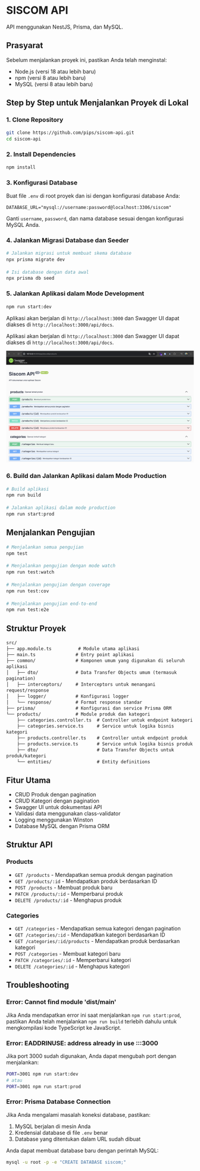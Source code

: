 # SISCOM API

API menggunakan NestJS, Prisma, dan MySQL.

## Prasyarat

Sebelum menjalankan proyek ini, pastikan Anda telah menginstal:

- Node.js (versi 18 atau lebih baru)
- npm (versi 8 atau lebih baru)
- MySQL (versi 8 atau lebih baru)

## Step by Step untuk Menjalankan Proyek di Lokal

### 1. Clone Repository

```bash
git clone https://github.com/pips/siscom-api.git
cd siscom-api
```

### 2. Install Dependencies

```bash
npm install
```

### 3. Konfigurasi Database

Buat file `.env` di root proyek dan isi dengan konfigurasi database Anda:

```env
DATABASE_URL="mysql://username:password@localhost:3306/siscom"
```

Ganti `username`, `password`, dan nama database sesuai dengan konfigurasi MySQL Anda.

### 4. Jalankan Migrasi Database dan Seeder

```bash
# Jalankan migrasi untuk membuat skema database
npx prisma migrate dev

# Isi database dengan data awal
npx prisma db seed
```

### 5. Jalankan Aplikasi dalam Mode Development

```bash
npm run start:dev
```

Aplikasi akan berjalan di `http://localhost:3000` dan Swagger UI dapat diakses di `http://localhost:3000/api/docs`.

Aplikasi akan berjalan di `http://localhost:3000` dan Swagger UI dapat diakses di `http://localhost:3000/api/docs`.

![Swagger UI Documentation](storage/swagger.png)


### 6. Build dan Jalankan Aplikasi dalam Mode Production

```bash
# Build aplikasi
npm run build

# Jalankan aplikasi dalam mode production
npm run start:prod
```

## Menjalankan Pengujian

```bash
# Menjalankan semua pengujian
npm test

# Menjalankan pengujian dengan mode watch
npm run test:watch

# Menjalankan pengujian dengan coverage
npm run test:cov

# Menjalankan pengujian end-to-end
npm run test:e2e
```

## Struktur Proyek

```
src/
├── app.module.ts          # Module utama aplikasi
├── main.ts               # Entry point aplikasi
├── common/               # Komponen umum yang digunakan di seluruh aplikasi
│   ├── dto/              # Data Transfer Objects umum (termasuk pagination)
│   ├── interceptors/     # Interceptors untuk menangani request/response
│   ├── logger/           # Konfigurasi logger
│   └── response/         # Format response standar
├── prisma/               # Konfigurasi dan service Prisma ORM
└── products/             # Module produk dan kategori
    ├── categories.controller.ts  # Controller untuk endpoint kategori
    ├── categories.service.ts     # Service untuk logika bisnis kategori
    ├── products.controller.ts    # Controller untuk endpoint produk
    ├── products.service.ts       # Service untuk logika bisnis produk
    ├── dto/                      # Data Transfer Objects untuk produk/kategori
    └── entities/                 # Entity definitions
```

## Fitur Utama

- CRUD Produk dengan pagination
- CRUD Kategori dengan pagination
- Swagger UI untuk dokumentasi API
- Validasi data menggunakan class-validator
- Logging menggunakan Winston
- Database MySQL dengan Prisma ORM

## Struktur API

### Products
- `GET /products` - Mendapatkan semua produk dengan pagination
- `GET /products/:id` - Mendapatkan produk berdasarkan ID
- `POST /products` - Membuat produk baru
- `PATCH /products/:id` - Memperbarui produk
- `DELETE /products/:id` - Menghapus produk

### Categories
- `GET /categories` - Mendapatkan semua kategori dengan pagination
- `GET /categories/:id` - Mendapatkan kategori berdasarkan ID
- `GET /categories/:id/products` - Mendapatkan produk berdasarkan kategori
- `POST /categories` - Membuat kategori baru
- `PATCH /categories/:id` - Memperbarui kategori
- `DELETE /categories/:id` - Menghapus kategori

## Troubleshooting

### Error: Cannot find module 'dist/main'

Jika Anda mendapatkan error ini saat menjalankan `npm run start:prod`, pastikan Anda telah menjalankan `npm run build` terlebih dahulu untuk mengkompilasi kode TypeScript ke JavaScript.

### Error: EADDRINUSE: address already in use :::3000

Jika port 3000 sudah digunakan, Anda dapat mengubah port dengan menjalankan:

```bash
PORT=3001 npm run start:dev
# atau
PORT=3001 npm run start:prod
```

### Error: Prisma Database Connection

Jika Anda mengalami masalah koneksi database, pastikan:
1. MySQL berjalan di mesin Anda
2. Kredensial database di file `.env` benar
3. Database yang ditentukan dalam URL sudah dibuat

Anda dapat membuat database baru dengan perintah MySQL:
```bash
mysql -u root -p -e "CREATE DATABASE siscom;"
```
  